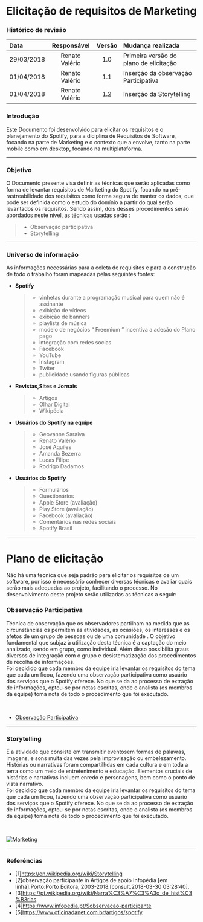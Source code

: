 <h1><center>Elicitação de requisitos de Marketing</h1>
<h3>Histórico de revisão</h3>

Data | Responsável | Versão| Mudança realizada|
:--------- | :------:| :--------:| :------------ |
29/03/2018     | Renato Valério |   1.0   |  Primeira versão do plano de elicitação   |
01/04/2018     | Renato Valério |   1.1   |  Inserção da observação Participativa   |
01/04/2018     | Renato Valério |   1.2  |  Inserção da Storytelling   |


<h3> Introdução </h3>
<p> Este Documento foi desenvolvido para elicitar os requisitos e o planejamento do Spotify, para a diciplina de Requisitos de Software, focando na parte de Marketing e o contexto que a envolve, tanto na parte mobile como em desktop, focando na multiplataforma.  </p>

----
<h3> Objetivo </h3>
<p>O Documento presente visa definir as técnicas que serão aplicadas como forma de levantar requisitos de Marketing do Spotify, focando na pré-rastreabilidade dos requisitos como forma segura de manter os dados, que pode ser definida como o estudo do domínio a partir do qual serão levantados os requisitos. Sendo assim, dois desses procedimentos serão abordados neste nível, as técnicas usadas serão :

>* Observação participativa
>* Storytelling

</p>

----
<h3> Universo de informação </h3>
<p>As informações necessárias para a coleta de requisitos e para a construção de todo o trabalho foram mapeadas pelas seguintes fontes:</br>

* **Spotify**
  >* vinhetas durante a programação musical para quem não é assinante
  >* exibição de vídeos
  >* exibição de banners
  >* playlists de música
  >* modelo de negócios “ Freemium ” incentiva a adesão do Plano pago
  >* integração com redes socias
  >* Facebook
  >* YouTube
  >* Instagram
  >* Twiter
  >* publicidade usando figuras públicas

* **Revistas,Sites e Jornais**
  >* Artigos
  >* Olhar Digital
  >* Wikipédia

* **Usuários do Spotify na equipe**
  >* Geovanne Saraiva
  >* Renato Valério
  >* José Aquiles
  >* Amanda Bezerra
  >* Lucas Filipe
  >* Rodrigo Dadamos

* **Usuários do Spotify**
  >* Formulários
  >* Questionários
  >* Apple Store (avaliação)
  >* Play Store (avaliação)
  >* Facebook (avaliação)
  >* Comentários nas redes sociais
  >* Spotify Brasil

</p>

----
<h1>Plano de elicitação</h1>
<p>Não há uma tecnica que seja padrão para elicitar os requisitos de um software, por isso é necessário conhecer diversas técnicas e avaliar quais serão mais adequadas ao projeto, facilitando o processo. No desenvolvimento deste projeto serão utilizadas as técnicas a seguir:</p>

<h3>Observação Participativa</h3>
<p>Técnica de observação que os observadores partilham na medida que as circunstâncias os permitem  as atividades, as ocasiões, os interesses e os afetos de um grupo de pessoas ou de uma comunidade . O objetivo fundamental que subjaz à utilização desta técnica é a captação do meio analizado, sendo em grupo, como individual. Além disso possibilita graus diversos de integração com o grupo e desistematização dos procedimentos de recolha de informações.</br>
Foi decidido que cada membro da equipe iria levantar os requisitos do tema que cada um ficou, fazendo uma observação participativa como usuário dos serviços que o Spotify oferece. No que se da ao processo de extração de informações, optou-se por notas escritas, onde o analista (os membros da equipe) toma nota de todo o procedimento que foi executado.
</p>
</br>

* [Observação Participativa](https://github.com/Eduardojvr/Spotify/wiki/Observa%C3%A7%C3%A3o-Participativa-de-Marketing)

----
<h3>Storytelling</h3>
<p>É a atividade que consiste em transmitir eventosem formas de palavras, imagens, e sons muita das vezes pela improvisação ou embelezamento. Histórias ou narrativas foram compartilhdas em cada cultura e em toda a terra como um meio de entretenimento e educação. Elementos cruciais de histórias e narrativas incluem enredo e personagens, bem como o ponto de vista narrativo.</br>
Foi decidido que cada membro da equipe iria levantar os requisitos do tema que cada um ficou, fazendo uma observação participativa como usuário dos serviços que o Spotify oferece. No que se da ao processo de extração de informações, optou-se por notas escritas, onde o analista (os membros da equipe) toma nota de todo o procedimento que foi executado.
</p>
</br>

![Marketing](https://i.imgur.com/JlJlGfp.png)

----
<h3>Referências</h3>

* [1]https://en.wikipedia.org/wiki/Storytelling
* [2]observação participante in Artigos de apoio Infopédia [em linha].Porto:Porto Editora, 2003-2018.[consult.2018-03-30 03:28:40].
* [3]https://pt.wikipedia.org/wiki/Narra%C3%A7%C3%A3o_de_hist%C3%B3rias
* [4]https://www.infopedia.pt/$observacao-participante
* [5]https://www.oficinadanet.com.br/artigos/spotify
